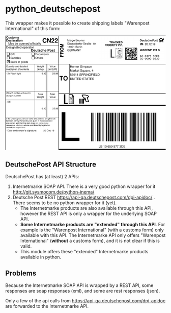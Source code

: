 # python_deutschepost
This wrapper makes it possible to create shipping labels "Warenpost International" of this form:

![example.png](example.png)



## DeutschePost API Structure

DeutschePost has (at least) 2 APIs:

1. Internetmarke SOAP API. There is a very good python wrapper for it http://git.sysmocom.de/python-inema/
2. Deutsche Post REST https://api-qa.deutschepost.com/dpi-apidoc/ . There seems to be no python wrapper for it (yet). 
   * The Internetmarke products are also available through this API, however the REST API is only a wrapper for the underlying SOAP API. 
   * **Some Internetmarke products are "extended" through this API**. For example is the "Warenpost International" (with a customs form) only available with this API.  The Internetmarke API  only offers  "Warenpost International" (**without** a customs form), and it is not clear if this is valid.
   * This module offers these "extended" Internetmarke products available in python.

## Problems

Because the Internetmarke SOAP API is wrapped by a REST API, some responses are soap responses (xml), and some are rest responses (json).

Only a few of the api calls from https://api-qa.deutschepost.com/dpi-apidoc  are forwarded to the Internetmarke API.

